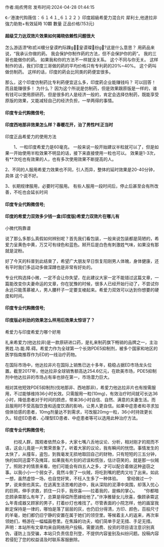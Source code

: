 <p>作者:局疚俜帘 发布时间:2024-04-28 01:44:15</p>
<p>《✅港澳代购薇信：６１４１_６１２２ 》印度超級希愛力混合片 犀利士,他達拉非 強力助勃+有效延時 10顆 數量 正品价格(153元) </p>
									<h4>超级艾力达双效片效果如何揭晓依赖性问题很大</h4><p>怎么游适溃称贰⑷櫰分皇谟杓际踝ɡ皇谟璨纷ɡ?这是什么意思？ 用葯品来说，“我承认你做的葯。 我会保护你制作葯的方法，但不会保护你的葯”。 我的三哥也能做你的葯。 如果我和你的方法不一样就没关系。 这个不同与你无关。 这样制作的话，我们印度三哥做的葯的平均价格只有专利葯的20%~40%。 这个葯叫做仿制药。 这样的话，印度的葯会比同类的葯便宜很多。</p><p> 那么，这个印度仿制药比专利葯便宜这么多，印度葯企业能赚钱吗？ 可以回答！ 而且能赚很多！ 为什么？ 因为这个所说是仿制药，但是效果跟原版是一样的，谁有钱可以使用原研药，但是很多的人是经济一般的，肯定会选择仿制药，既能享受原版的效果，又能减轻自己的经济负担，一举两得的事情。</p><p></p><h4>	印度专业代购微信号;</h4><p></p><h4>印度西地那非效果怎么样？春暖花开，治了男性PE正当时</h4><p>印度正品希爱力的使用方法</p><p>　　1、一粒印度希爱力是60毫克。 一般来说一般开始建议半粒就可以了，但是如果一开始使用半粒效果不明显的话，接下来直接使用一粒也可以。 效果是1-3次，有**次吃也有效果的人，也有多次使用效果不断提高的人。</p><p>    2、不同的人服用希爱力效果也不同，引人而异，整体的延时效果是20-40分钟，具体 这个说不好。</p><p>   3、长期规律服用，必要时可服用。 有些人服用一段时间后，停止后甚至会有所改善，不吃也会延长时间</p><p></p><h4>	印度专业代购微信号;</h4><p></p><h4>印度的希爱力双效多少钱一盒(印度版)希爱力双效片在哪儿有</h4><p>小微代购靠谱</p><p>说了那么多那么真假如何辨别呢？首先我们看包装，一般来说包装都是简陋的，希爱力呈黄色中黄，万艾可有绿色和蓝色。掰开后是白色有刺激姓气味，如果没有那就是淀粉。</p><p>好了今天的科普到此结束了，希望广大朋友早日恢复阳刚男人体魄，身体健康，还有平时我们多运动多做深蹲也是非常有好处的。</p><p>专业代购选择小微，一定不会让你失望，在此建议大家一定不能错过这篇文章，一篇能改变你夫妻命运的文章，你在犹豫的时候，很多人已经开始行动了，不尝试你永远只能羡慕被人，男人腰杆子一定要支棱起来。希爱力双效可以达到你想要的硬度和时间。</p><p></p><h4>	印度专业代购微信号;</h4><p></p><h4>印度版必利劲的效果怎么样用后效果太惊讶了？</h4><p>希爱力与印度希爱力哪个好用</p><p>礼来希爱力(他达拉非)是一款原研进口药，是礼来制药旗下畅销的品牌之一，主治男姓.功.能.障.碍。希爱力作为全球第一个长效PDE5抑制剂，被多个国家和地区的医学指南推荐作为ED的一线治疗药物。</p><p>在国际市场中，他达拉非片在国际上销售已达十多年，稳稳占据ED市场龙头位置。截至2017年，他达拉非全球销售额高达254.6亿元，在欧美市场，PDE5抑制剂中他达拉非的市场占有率也排在第一，市场潜力巨大。</p><p>相对其他短效PDE5抑制剂(伐地那非、西地那非)，希爱力他达拉非片也有按需服用，不过能够维持36小时长效。只需服用一粒(10mg)，有效治疗时间就可长达36小时，降低患者对于时间的顾虑，带来36小时自信、自然、满意的夫妻生活。而且服用时不受高脂饮食和适度饮酒的影响，让男人更自信。如果中症患者和寻求加倍体验感的患者，10mg剂量达不到需求，可改服20mg一粒，36小时持效更长久。轻症ED患者、心理型ED患者、中症患者等可以选用此种治疗方法。</p><p></p><h4>	印度专业代购微信号;</h4>　　扫视人群，围观者依然众多，大家七嘴八舌地议论、分析，相对刚才的观而不语，这会儿竟是一片繁荣景象了。听着大家的议论，我有瞬间的恍惚。事情发生的太快了，从撞车，盗包，到我毫发无损地取回自己的财物，只有短短的三五分钟，快的如同迅雷不及掩耳，如果我有片刻的迟误和慌张，估计窃笑的，就是那一伙贼了。照刚才的情景来看，他们可能会有四五人之多，才可以配合着做这种盗窃之事。以我小小一个弱女子，竟然斗倒了一伙贼，将吃到嘴的肥肉又吐了出来。如此一想，虽然虚惊一场，也自觉好笑，不枉人生多了一种体验。　　曾经做过一个梦，说来倒也真实。在逃离生活苦难的途中，我从深陷的泥潭中突围，却落入忧心的巨网，伸手求救，抓住一只手，我欣喜——拉着我的，是蛛的掌心。　　“你都暗恋顾承霄那么有年了，总算是得偿所愿嫁给他了。”许净雅替女儿欣喜，像顾承霄这么年青成器又顾家的男子，打着纱灯也难找了。尽管表面的小院怎样，他的画室我断定保持是一律的，哪怕是落了层层的灰，也仍旧分得清，方印、颜色，百般尺寸的羊毫，她们都仍旧宁静的安置在属于她们的领空里。等候着主人的返来，再次率领她们，畅游在一幅幅画卷里。在焦躁的功夫，咱们简单手足无措、手足无措。				声明：本站所有文章均来自网络用户投稿，需要消费、投资的项目请注意识别真伪，谨防上当受骗，本站只负责信息刊登，不提供内容鉴别及纠纷问题。投稿内容若侵犯了您的权益请及时联系客服删除。				

